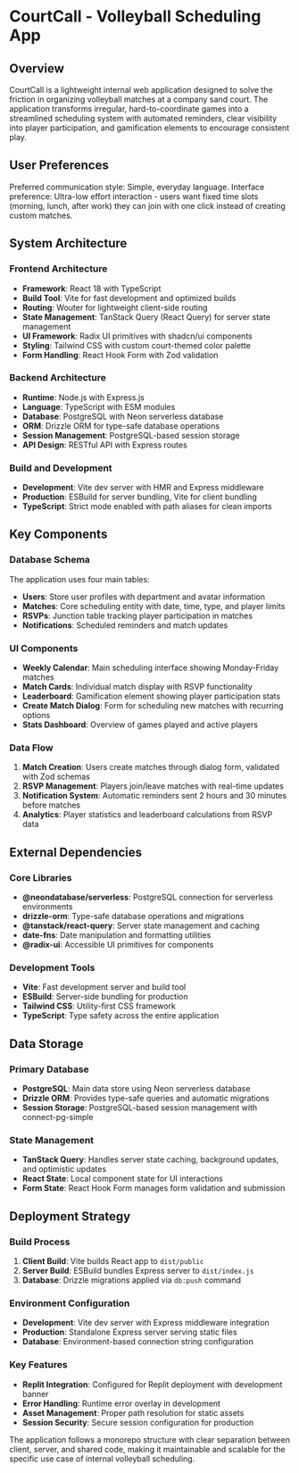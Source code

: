 # CourtCall - Volleyball Scheduling App

## Overview

CourtCall is a lightweight internal web application designed to solve the friction in organizing volleyball matches at a company sand court. The application transforms irregular, hard-to-coordinate games into a streamlined scheduling system with automated reminders, clear visibility into player participation, and gamification elements to encourage consistent play.

## User Preferences

Preferred communication style: Simple, everyday language.
Interface preference: Ultra-low effort interaction - users want fixed time slots (morning, lunch, after work) they can join with one click instead of creating custom matches.

## System Architecture

### Frontend Architecture
- **Framework**: React 18 with TypeScript
- **Build Tool**: Vite for fast development and optimized builds
- **Routing**: Wouter for lightweight client-side routing
- **State Management**: TanStack Query (React Query) for server state management
- **UI Framework**: Radix UI primitives with shadcn/ui components
- **Styling**: Tailwind CSS with custom court-themed color palette
- **Form Handling**: React Hook Form with Zod validation

### Backend Architecture
- **Runtime**: Node.js with Express.js
- **Language**: TypeScript with ESM modules
- **Database**: PostgreSQL with Neon serverless database
- **ORM**: Drizzle ORM for type-safe database operations
- **Session Management**: PostgreSQL-based session storage
- **API Design**: RESTful API with Express routes

### Build and Development
- **Development**: Vite dev server with HMR and Express middleware
- **Production**: ESBuild for server bundling, Vite for client bundling
- **TypeScript**: Strict mode enabled with path aliases for clean imports

## Key Components

### Database Schema
The application uses four main tables:
- **Users**: Store user profiles with department and avatar information
- **Matches**: Core scheduling entity with date, time, type, and player limits
- **RSVPs**: Junction table tracking player participation in matches
- **Notifications**: Scheduled reminders and match updates

### UI Components
- **Weekly Calendar**: Main scheduling interface showing Monday-Friday matches
- **Match Cards**: Individual match display with RSVP functionality
- **Leaderboard**: Gamification element showing player participation stats
- **Create Match Dialog**: Form for scheduling new matches with recurring options
- **Stats Dashboard**: Overview of games played and active players

### Data Flow
1. **Match Creation**: Users create matches through dialog form, validated with Zod schemas
2. **RSVP Management**: Players join/leave matches with real-time updates
3. **Notification System**: Automatic reminders sent 2 hours and 30 minutes before matches
4. **Analytics**: Player statistics and leaderboard calculations from RSVP data

## External Dependencies

### Core Libraries
- **@neondatabase/serverless**: PostgreSQL connection for serverless environments
- **drizzle-orm**: Type-safe database operations and migrations
- **@tanstack/react-query**: Server state management and caching
- **date-fns**: Date manipulation and formatting utilities
- **@radix-ui**: Accessible UI primitives for components

### Development Tools
- **Vite**: Fast development server and build tool
- **ESBuild**: Server-side bundling for production
- **Tailwind CSS**: Utility-first CSS framework
- **TypeScript**: Type safety across the entire application

## Data Storage

### Primary Database
- **PostgreSQL**: Main data store using Neon serverless database
- **Drizzle ORM**: Provides type-safe queries and automatic migrations
- **Session Storage**: PostgreSQL-based session management with connect-pg-simple

### State Management
- **TanStack Query**: Handles server state caching, background updates, and optimistic updates
- **React State**: Local component state for UI interactions
- **Form State**: React Hook Form manages form validation and submission

## Deployment Strategy

### Build Process
1. **Client Build**: Vite builds React app to `dist/public`
2. **Server Build**: ESBuild bundles Express server to `dist/index.js`
3. **Database**: Drizzle migrations applied via `db:push` command

### Environment Configuration
- **Development**: Vite dev server with Express middleware integration
- **Production**: Standalone Express server serving static files
- **Database**: Environment-based connection string configuration

### Key Features
- **Replit Integration**: Configured for Replit deployment with development banner
- **Error Handling**: Runtime error overlay in development
- **Asset Management**: Proper path resolution for static assets
- **Session Security**: Secure session configuration for production

The application follows a monorepo structure with clear separation between client, server, and shared code, making it maintainable and scalable for the specific use case of internal volleyball scheduling.
